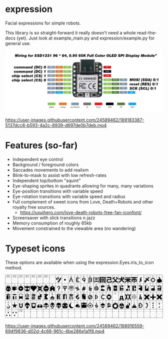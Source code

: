# expression

Facial expressions for simple robots.

This library is so straight-forward it really doesn't need a whole read-the-docs (yet).
Just look at example_main.py and expression/example.py for general use.

![Wiring](wiring.jpg)



https://user-images.githubusercontent.com/24589462/189183387-5137dcc8-b593-4a2c-8939-d697de0b7deb.mp4



# Features (so-far)

* Independent eye control
* Background / foreground colors
* Saccades movements to add realism
* Blink-to-mask to assist with low refresh-rates
* Independent top/bottom "squint"
* Eye-shaping sprites in quadrants allowing for many, many variations
* Eye-position transitions with variable speed
* Eye-rotation transitions with variable speed and radius
* Full complement of sweet icons from Love, Death+Robots and other royalty free sources.
  * https://uxuihero.com/love-death-robots-free-fan-iconfont/
* Screensaver with slick transitions n jazz
* Memory consumption of roughly 65kb
* Movement constrained to the viewable area (no wandering)


# Typeset icons


These options are available when using the expression.Eyes.iris_to_icon method. 


![icons](typeset.PNG)


https://user-images.githubusercontent.com/24589462/188916559-694f9836-d02d-4c66-961c-4be286e1a1f8.mp4

